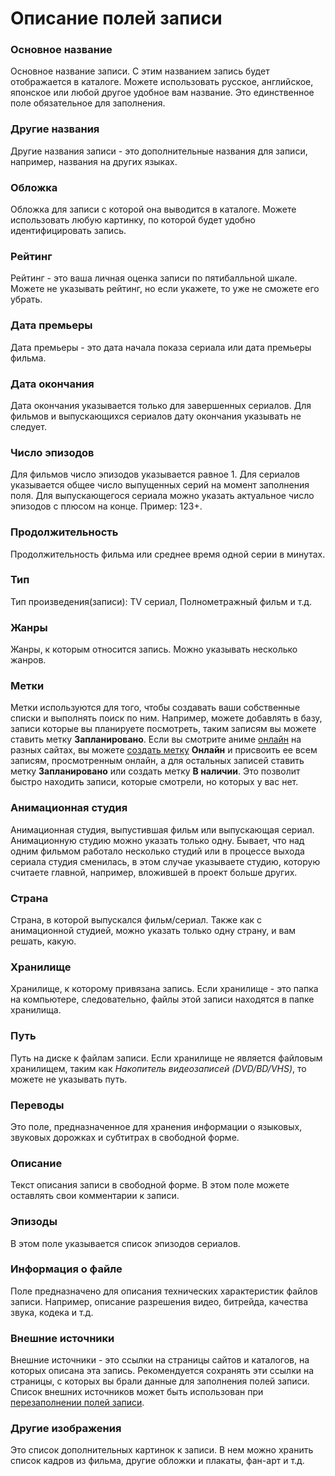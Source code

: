 # Описание полей записи

### Основное название
Основное название записи. С этим названием запись будет отображается в каталоге. Можете использовать русское,
английское, японское или любой другое удобное вам название. Это единственное поле обязательное для заполнения.

### Другие названия
Другие названия записи - это дополнительные названия для записи, например, названия на других языках.

### Обложка
Обложка для записи с которой она выводится в каталоге. Можете использовать любую картинку, по которой будет удобно
идентифицировать запись.

### Рейтинг
Рейтинг - это ваша личная оценка записи по пятибалльной шкале. Можете не указывать рейтинг, но если укажете, то уже не
сможете его убрать.

### Дата премьеры
Дата премьеры - это дата начала показа сериала или дата премьеры фильма.

### Дата окончания
Дата окончания указывается только для завершенных сериалов. Для фильмов и выпускающихся сериалов дату окончания
указывать не следует.

### Число эпизодов
Для фильмов число эпизодов указывается равное 1. Для сериалов указывается общее число выпущенных серий на момент
заполнения поля. Для выпускающегося сериала можно указать актуальное число эпизодов с плюсом на конце. Пример: 123+.

### Продолжительность
Продолжительность фильма или среднее время одной серии в минутах.

### Тип
Тип произведения(записи): TV сериал, Полнометражный фильм и т.д.

### Жанры
Жанры, к которым относится запись. Можно указывать несколько жанров.

### Метки
Метки используются для того, чтобы создавать ваши собственные списки и выполнять поиск по ним. Например, можете
добавлять в базу, записи которые вы планируете посмотреть, таким записям вы можете ставить метку **Запланировано**. Если
вы смотрите аниме [онлайн](http://ru.wikipedia.org/wiki/Онлайн) на разных сайтах, вы можете
[создать метку](/ru/user/general/labels.md) **Онлайн** и присвоить ее всем записям, просмотренным онлайн, а для
остальных записей ставить метку **Запланировано** или создать метку **В наличии**. Это позволит быстро находить записи,
которые смотрели, но которых у вас нет.

### Анимационная студия
Анимационная студия, выпустившая фильм или выпускающая сериал. Анимационную студию можно указать только одну. Бывает,
что над одним фильмом работало несколько студий или в процессе выхода сериала студия сменилась, в этом случае
указываете студию, которую считаете главной, например, вложившей в проект больше других.

### Страна
Страна, в которой выпускался фильм/сериал. Также как с анимационной студией, можно указать только одну страну, и вам
решать, какую.

### Хранилище
Хранилище, к которому привязана запись. Если хранилище - это папка на компьютере, следовательно, файлы этой записи
находятся в папке хранилища.

### Путь
Путь на диске к файлам записи. Если хранилище не является файловым хранилищем, таким как *Накопитель видеозаписей
(DVD/BD/VHS)*, то можете не указывать путь.

### Переводы
Это поле, предназначенное для хранения информации о языковых, звуковых дорожках и субтитрах в свободной форме.

### Описание
Текст описания записи в свободной форме. В этом поле можете оставлять свои комментарии к записи.

### Эпизоды
В этом поле указывается список эпизодов сериалов.

### Информация о файле
Поле предназначено для описания технических характеристик файлов записи. Например, описание разрешения видео, битрейда,
качества звука, кодека и т.д.

### Внешние источники
Внешние источники - это ссылки на страницы сайтов и каталогов, на которых описана эта запись. Рекомендуется сохранять эти
ссылки на страницы, с которых вы брали данные для заполнения полей записи. Список внешних источников может быть
использован при [перезаполнении полей записи](/ru/user/item/refill.md).

### Другие изображения
Это список дополнительных картинок к записи. В нем можно хранить список кадров из фильма, другие обложки и плакаты,
фан-арт и т.д.